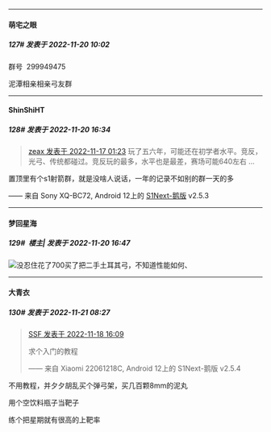 

*****

####  萌宅之眼  
##### 127#       发表于 2022-11-20 10:02

群号  299949475

泥潭相亲相亲弓友群



*****

####  ShinShiHT  
##### 128#       发表于 2022-11-20 16:34

<blockquote><a href="httphttps://bbs.saraba1st.com/2b/forum.php?mod=redirect&amp;goto=findpost&amp;pid=58469704&amp;ptid=2105243" target="_blank">zeax 发表于 2022-11-17 01:23</a>
玩了五六年，可能还在初学者水平。竞反，光弓、传统都碰过。竞反玩的最多，水平也是最差，赛场可能640左右 ...</blockquote>
置顶里有个s1射箭群，就是没啥人说话，一年的记录不如别的群一天的多

—— 来自 Sony XQ-BC72, Android 12上的 [S1Next-鹅版](https://github.com/ykrank/S1-Next/releases) v2.5.3



*****

####  梦回星海  
##### 129#         楼主| 发表于 2022-11-20 16:47

<img src="https://static.saraba1st.com/image/smiley/face2017/018.png" referrerpolicy="no-referrer">没忍住花了700买了把二手土耳其弓，不知道性能如何、



*****

####  大青衣  
##### 130#       发表于 2022-11-21 08:27

<blockquote><a href="httphttps://bbs.saraba1st.com/2b/forum.php?mod=redirect&amp;goto=findpost&amp;pid=58489924&amp;ptid=2105243" target="_blank">SSF 发表于 2022-11-18 16:09</a>

求个入门的教程

—— 来自 Xiaomi 22061218C, Android 12上的 S1Next-鹅版 v2.5.4</blockquote>
不用教程，并夕夕胡乱买个弹弓架，买几百颗8mm的泥丸

用个空饮料瓶子当靶子

练个把星期就有很高的上靶率

